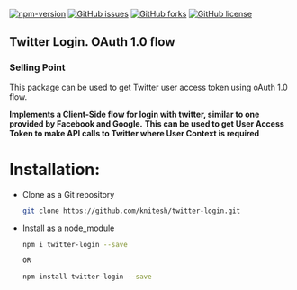[![npm-version](https://img.shields.io/npm/v/twitter-login)](https://img.shields.io/npm/v/twitter-login)
[![GitHub issues](https://img.shields.io/github/issues/knitesh/twitter-login.svg)](https://github.com/knitesh/twitter-login/issues)
[![GitHub forks](https://img.shields.io/github/forks/knitesh/twitter-login.svg)](https://github.com/knitesh/twitter-login/network)
[![GitHub license](https://img.shields.io/github/license/knitesh/twitter-login.svg)](https://github.com/knitesh/twitter-login/blob/master/LICENSE)

## Twitter Login. OAuth 1.0 flow

### Selling Point

This package can be used to get Twitter user access token using oAuth 1.0 flow.

**Implements a Client-Side flow for login with twitter, similar to one provided by Facebook and Google.**
**This can be used to get User Access Token to make API calls to Twitter where User Context is required**

# Installation:

- Clone as a Git repository
  ```sh
  git clone https://github.com/knitesh/twitter-login.git
  ```
- Install as a node_module

  ```sh
  npm i twitter-login --save

  OR

  npm install twitter-login --save
  ```
